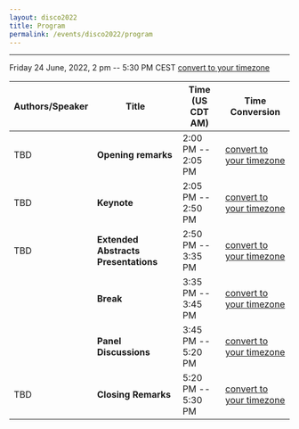 ```yaml
---
layout: disco2022
title: Program
permalink: /events/disco2022/program
---
```


---
Friday 24 June, 2022, 2 pm -- 5:30 PM CEST [convert to your timezone](https://www.timeanddate.com/worldclock/fixedtime.html?msg=DISCO2022&iso=20220624T14&p1=311&ah=3&am=30)

|Authors/Speaker|Title|Time (US CDT AM)|Time Conversion|
|-----------|-----------|-----------|-----------|
|TBD|**Opening remarks**|2:00 PM -- 2:05 PM|[convert to your timezone](https://www.timeanddate.com/worldclock/fixedtime.html?msg=Opening+Remarks&iso=20220624T14&p1=311&am=5)|
|TBD|**Keynote**|2:05 PM -- 2:50 PM|[convert to your timezone](https://www.timeanddate.com/worldclock/fixedtime.html?msg=Keynote&iso=20220624T1405&p1=311&am=45)|
|TBD|**Extended Abstracts Presentations**|2:50 PM -- 3:35 PM|[convert to your timezone](https://www.timeanddate.com/worldclock/fixedtime.html?msg=Extended+Abstracts+Presentations&iso=20220624T1450&p1=311&am=45)|
||**Break**|3:35 PM -- 3:45 PM|[convert to your timezone](https://www.timeanddate.com/worldclock/fixedtime.html?msg=Break&iso=20220624T1535&p1=311&am=10)|
||**Panel Discussions**|3:45 PM -- 5:20 PM|[convert to your timezone]()|
|TBD|**Closing Remarks**|5:20 PM -- 5:30 PM|[convert to your timezone]()|
